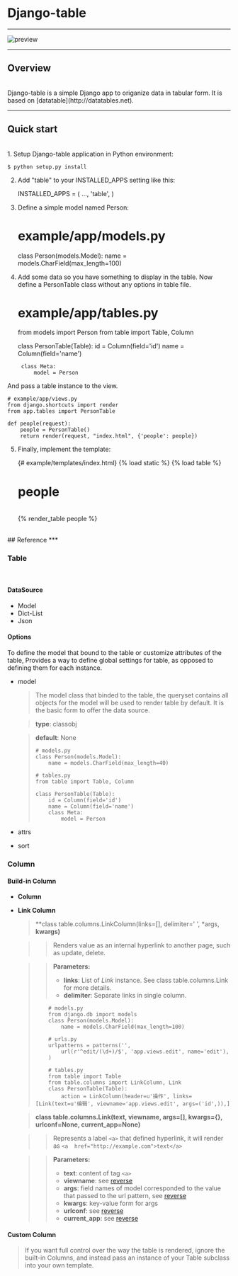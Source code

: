 # Django-table
***

![preview](http://redmine.funshion.com/redmine/attachments/download/54280/django-table.png)

***
## Overview
<br>
Django-table is a simple Django app to origanize data in tabular form.
It is based on [datatable](http://datatables.net).

***
## Quick start
<br>
1. Setup Django-table application in Python environment:<br>

    $ python setup.py install
2. Add "table" to your INSTALLED_APPS setting like this:<br>

    INSTALLED_APPS = (
        ...,
        'table',
    )
3. Define a simple model named Person:<br>

    # example/app/models.py
    class Person(models.Model):
        name = models.CharField(max_length=100)
4. Add some data so you have something to display in the table.
Now define a PersonTable class without any options in table file.<br>

    # example/app/tables.py
    from models import Person
    from table import Table, Column
    
    class PersonTable(Table):
        id = Column(field='id')
        name = Column(field='name')

        class Meta:
            model = Person

And pass a table instance to the view.

    # example/app/views.py
    from django.shortcuts import render
    from app.tables import PersonTable

    def people(request):
        people = PersonTable()
        return render(request, "index.html", {'people': people})
5. Finally, implement the template:<br>

    {# example/templates/index.html}
    {% load static %}
    {% load table %}

    <link href="{% static 'css/bootstrap.min.css' %}" rel="stylesheet" media="screen">
    <script src="{% static 'js/jquery.min.js' %}"></script>
    <script src="{% static 'js/bootstrap.min.js' %}"></script>

    <!DOCTYPE html>
    <html>
        <head>
            <meta http-equiv="content-type" content="text/html; charset=utf-8" />
            <title>person</title>
        </head>
        <body>
            <div class="container" style="margin-top: 10px">
                <h1>people</h1>
                <br />
                {% render_table people %}
            </div>
        </body>
    </html>

<br>
## Reference
***

### Table
<br>

#### DataSource


* Model
* Dict-List
* Json

#### Options


  To define the model that bound to the table or customize attributes of the table, 
Provides a way to define global settings for table, as opposed to defining them for each instance.

* model
  
  > The model class that binded to the table, the queryset contains all objects for the model will be used to render table by default. It is the basic form to offer the data source.

  > **type**: classobj
  
  > **default**: None
  >
  >     # models.py
  >     class Person(models.Model):
  >         name = models.CharField(max_length=40)
  > 
  >     # tables.py
  >     from table import Table, Column
  >
  >     class PersonTable(Table):
  >         id = Column(field='id')
  >         name = Column(field='name')
  >         class Meta:
  >             model = Person

* attrs
* sort

### Column
#### Build-in Column
  * **Column**
  
  * **Link Column**

      > **class table.columns.LinkColumn(links=[], delimiter=' ', *args, **kwargs)**

      > > Renders value as an internal hyperlink to another page, such as update, delete. 

      > > **Parameters:** 
      > > * **links**: List of *Link* instance. See class table.columns.Link for more details.
      > > * **delimiter**: Separate links in single column.
      > >
      >         # models.py
      >         from django.db import models
      >         class Person(models.Model):
      >             name = models.CharField(max_length=100)
      > >
      >         # urls.py
      >         urlpatterns = patterns('',
      >             url(r'^edit/(\d+)/$', 'app.views.edit', name='edit'),
      >         )
      > >
      >         # tables.py
      >         from table import Table
      >         from table.columns import LinkColumn, Link
      >         class PersonTable(Table):
      >             action = LinkColumn(header=u'操作', links=[Link(text=u'编辑', viewname='app.views.edit', args=('id',)),]
    
      > **class table.columns.Link(text, viewname, args=[], kwargs={}, urlconf=None, current_app=None)**
      
      > > Represents a label `<a>` that defined hyperlink, it will render as `<a  href="http://example.com">text</a>` 
      
      > > **Parameters:**
      > > * **text**: content of tag `<a>`
      > > * **viewname**: see [reverse](http://docs.djangoproject.com/en/dev/ref/urlresolvers/#django.core.urlresolvers.reverse)
      > > * **args**: field names of model corresponded to the value that passed to the url pattern, see [reverse](http://docs.djangoproject.com/en/dev/ref/urlresolvers/#django.core.urlresolvers.reverse)
      > > * **kwargs**: key-value form for args
      > > * **urlconf**: see [reverse](http://docs.djangoproject.com/en/dev/ref/urlresolvers/#django.core.urlresolvers.reverse)
      > > * **current_app**: see [reverse](http://docs.djangoproject.com/en/dev/ref/urlresolvers/#django.core.urlresolvers.reverse)




#### Custom Column

  > If you want full control over the way the table is rendered, ignore the built-in Columns,
and instead pass an instance of your Table subclass into your own template.

